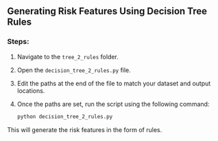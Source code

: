 ## Generating Risk Features Using Decision Tree Rules

### Steps:

1. Navigate to the `tree_2_rules` folder.
2. Open the `decision_tree_2_rules.py` file.
3. Edit the paths at the end of the file to match your dataset and output locations.
4. Once the paths are set, run the script using the following command:

   ```bash
   python decision_tree_2_rules.py
   ```

This will generate the risk features in the form of rules.



